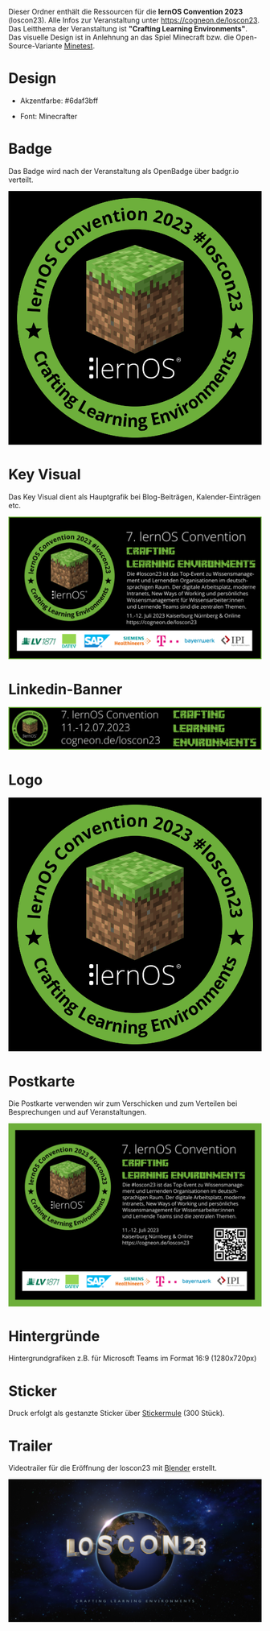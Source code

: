 Dieser Ordner enthält die Ressourcen für die **lernOS Convention 2023** (loscon23). Alle Infos zur Veranstaltung unter https://cogneon.de/loscon23. Das Leitthema der Veranstaltung ist **"Crafting Learning Environments"**. Das visuelle Design ist in Anlehnung an das Spiel Minecraft bzw. die Open-Source-Variante [Minetest](https://minetest.net).

# Design

- Akzentfarbe: #6daf3bff

- Font: Minecrafter

# Badge

Das Badge wird nach der Veranstaltung als OpenBadge über badgr.io verteilt.

![](loscon23-badge.png)

# Key Visual

Das Key Visual dient als Hauptgrafik bei Blog-Beiträgen, Kalender-Einträgen etc.

![](./loscon23-key-visual.png)

# Linkedin-Banner

![](loscon23-linkedin-banner.png)

# Logo

![](loscon23-logo.png)

# Postkarte

Die Postkarte verwenden wir zum Verschicken und zum Verteilen bei Besprechungen und auf Veranstaltungen.

![](loscon23-postkarte.png)

# Hintergründe

Hintergrundgrafiken z.B. für Microsoft Teams im Format 16:9 (1280x720px)

# Sticker

Druck erfolgt als gestanzte Sticker über [Stickermule](https://www.stickermule.com/) (300 Stück).

# Trailer

Videotrailer für die Eröffnung der loscon23 mit [Blender](https://www.blender.org/) erstellt.

![](./loscon23-trailer-still.png)
